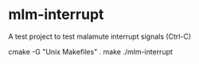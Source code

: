 mlm-interrupt
=====

A test project to test malamute interrupt signals (Ctrl-C)

cmake -G "Unix Makefiles" .
make
./mlm-interrupt
